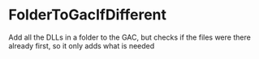FolderToGacIfDifferent
======================

Add all the DLLs in a folder to the GAC, but checks if the files were there already first, so it only adds what is needed
